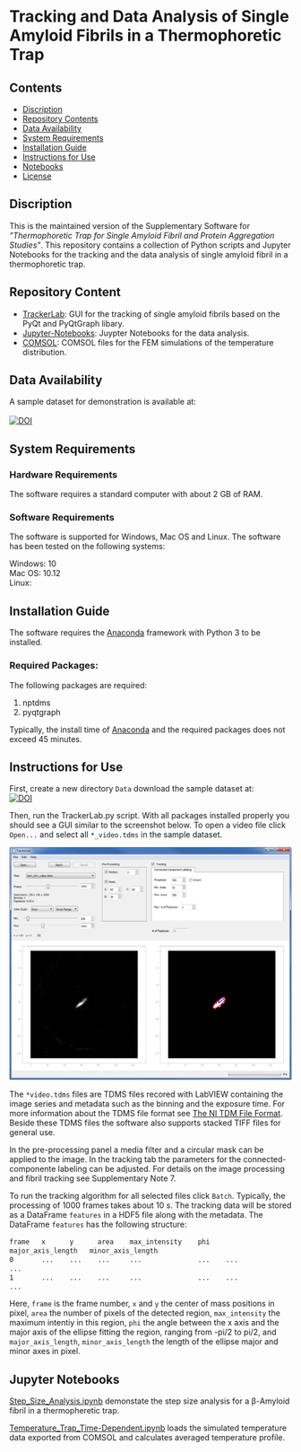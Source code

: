 # Tracking and Data Analysis of Single Amyloid Fibrils in a Thermophoretic Trap

## Contents

- [Discription](#discription)
- [Repository Contents](#repository-contents)
- [Data Availability](#data-availability)
- [System Requirements](#system-requirements)
- [Installation Guide](#installation-guide)
- [Instructions for Use](#instructions-for-use)
- [Notebooks](#Notebooks)
- [License](./LICENSE)


## Discription

This is the maintained version of the Supplementary Software for *"Thermophoretic Trap for Single Amyloid Fibril and Protein Aggregation Studies"*. This repository contains a collection of Python scripts and Jupyter Notebooks for the tracking and the data analysis of single amyloid fibril in a thermophoretic trap. 

## Repository Content

- [TrackerLab](./TrackerLab): GUI for the tracking of single amyloid fibrils based on the PyQt and PyQtGraph libary.
- [Jupyter-Notebooks](./Jupyter-Notebooks): Juypter Notebooks for the data analysis.
- [COMSOL](./COMSOL): COMSOL files for the FEM simulations of the temperature distribution.

## Data Availability
A sample dataset for demonstration is available at:  
<br>
[![DOI](https://zenodo.org/badge/DOI/10.5281/zenodo.1414296.svg)](https://doi.org/10.5281/zenodo.1414296)

## System Requirements

### Hardware Requirements

The software requires a standard computer with about 2 GB of RAM.

### Software Requirements

The software is supported for Windows, Mac OS and Linux. The software has been tested on the following systems:

Windows: 10  
Mac OS: 10.12  
Linux:   

## Installation Guide

The software requires the [Anaconda](https://www.anaconda.com/download/) framework with Python 3 to be installed. 

### Required Packages:

The following packages are required:

1. nptdms
2. pyqtgraph

Typically, the install time of [Anaconda](https://www.anaconda.com/download/) and the required packages does not exceed 45 minutes.

## Instructions for Use

First, create a new directory `Data` download the sample dataset at:  
[![DOI](https://zenodo.org/badge/DOI/10.5281/zenodo.1414296.svg)](https://doi.org/10.5281/zenodo.1414296)

Then, run the TrackerLab.py script. With all packages installed properly you should see a GUI similar to the screenshot below. 
To open a video file click `Open...` and select all `*_video.tdms` in the sample dataset.

![Screenshot](https://github.com/Molecular-Nanophotonics/Thermophoretic-Trap-for-Protein-Aggregation-Studies/blob/master/Images/Screenshot.PNG)

The `*video.tdms` files are TDMS files recored with LabVIEW containing the image series and metadata such as the binning and the exposure time. For more information about the TDMS file format see [The NI TDM File Format](http://www.ni.com/white-paper/3727/en/).  
Beside these TDMS files the software also supports stacked TIFF files for general use.  
  
In the pre-processing panel a media filter and a circular mask can be applied to the image.
In the tracking tab the parameters for the connected-componente labeling can be adjusted. For details on the image processing and fibril tracking see Supplementary Note 7.  

To run the tracking algorithm for all selected files click `Batch`. Typically, the processing of 1000 frames takes about 10 s. The tracking data will be stored as a DataFrame `features` in a HDF5 file along with the metadata. The DataFrame `features` has the following structure:  

```
frame   x      y      area    max_intensity    phi    major_axis_length   minor_axis_length
0       ...    ...    ...     ...              ...    ...                 ...
1       ...    ...    ...     ...              ...    ...                 ...
```
Here, `frame` is the frame number, `x` and `y` the center of mass positions in pixel, `area` the number of pixels of the detected region, `max_intensity` the maximum intentiy in this region, `phi` the angle between the x axis and the major axis of the ellipse fitting the region, ranging from -pi/2 to pi/2, and `major_axis_length`, `minor_axis_length` the length of the ellipse major and minor axes in pixel.

## Jupyter Notebooks

[Step_Size_Analysis.ipynb](https://github.com/Molecular-Nanophotonics/Thermophoretic-Trap-for-Protein-Aggregation-Studies/blob/master/Jupyter-Notebooks/Step_Size_Analysis.ipynb) demonstate the step size analysis for a β-Amyloid fibril in a thermopheretic trap. 

[Temperature_Trap_Time-Dependent.ipynb](https://github.com/Molecular-Nanophotonics/Thermophoretic-Trap-for-Protein-Aggregation-Studies/blob/master/Jupyter-Notebooks/Temperature_Trap_Time-Dependent.ipynb) loads the simulated temperature data exported from COMSOL and calculates averaged temperature profile.
